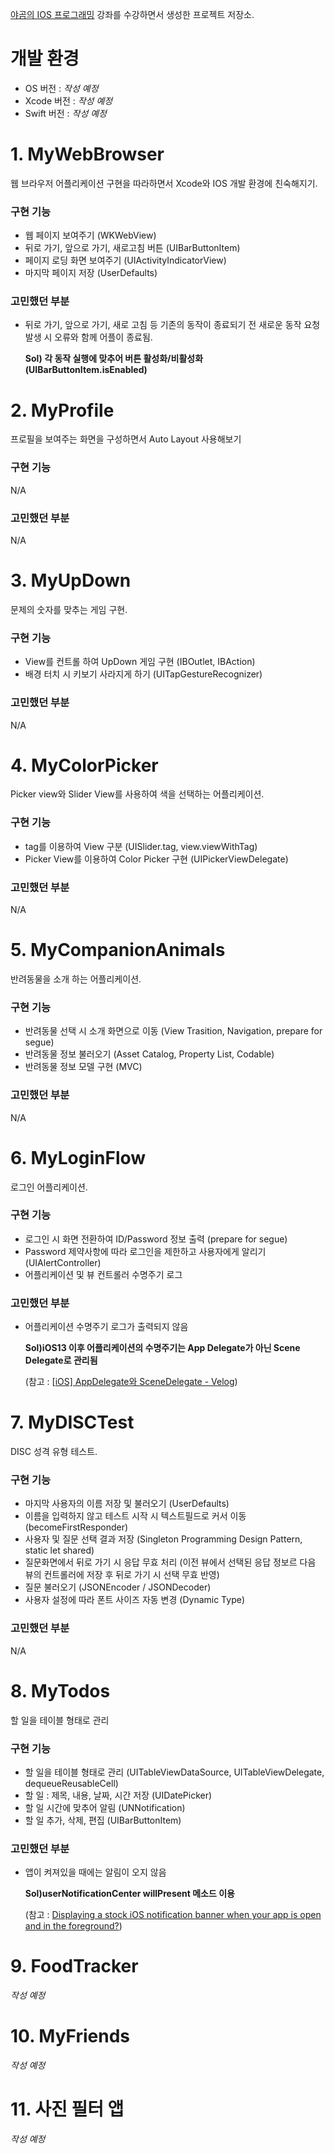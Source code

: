 [야곰의 IOS 프로그래밍](https://www.inflearn.com/course/ios-프로그래밍#) 강좌를 수강하면서 생성한 프로젝트 저장소.



# 개발 환경

- OS 버전 : *작성 예정*
- Xcode 버전 : *작성 예정*
- Swift 버전 : *작성 예정*



# 1. MyWebBrowser

웹 브라우저 어플리케이션 구현을 따라하면서 Xcode와 IOS 개발 환경에 친숙해지기.

### 구현 기능

- 웹 페이지 보여주기 (WKWebView)
- 뒤로 가기, 앞으로 가기, 새로고침 버튼 (UIBarButtonItem)
- 페이지 로딩 화면 보여주기 (UIActivityIndicatorView)
- 마지막 페이지 저장 (UserDefaults)

### 고민했던 부분

- 뒤로 가기, 앞으로 가기, 새로 고침 등 기존의 동작이 종료되기 전 새로운 동작 요청 발생 시 오류와 함께 어플이 종료됨.

  **Sol) 각 동작 실행에 맞추어 버튼 활성화/비활성화 (UIBarButtonItem.isEnabled)**



# 2. MyProfile

프로필을 보여주는 화면을 구성하면서 Auto Layout 사용해보기

### 구현 기능

N/A

### 고민했던 부분

N/A



# 3. MyUpDown

문제의 숫자를 맞추는 게임 구현.

### 구현 기능

- View를 컨트롤 하여 UpDown 게임 구현 (IBOutlet, IBAction)
- 배경 터치 시 키보기 사라지게 하기 (UITapGestureRecognizer)

### 고민했던 부분

N/A



# 4. MyColorPicker

Picker view와 Slider View를 사용하여 색을 선택하는 어플리케이션.

### 구현 기능

- tag를 이용하여 View 구분 (UISlider.tag, view.viewWithTag)
- Picker View를 이용하여 Color Picker 구현 (UIPickerViewDelegate)

### 고민했던 부분

N/A



# 5. MyCompanionAnimals

반려동물을 소개 하는 어플리케이션.

### 구현 기능

- 반려동물 선택 시 소개 화면으로 이동 (View Trasition, Navigation, prepare for segue)
- 반려동물 정보 불러오기 (Asset Catalog, Property List, Codable)
- 반려동물 정보 모델 구현 (MVC)

### 고민했던 부분

N/A



# 6. MyLoginFlow

로그인 어플리케이션.

### 구현 기능

- 로그인 시 화면 전환하여 ID/Password 정보 출력 (prepare for segue)
- Password 제약사항에 따라 로그인을 제한하고 사용자에게 알리기 (UIAlertController)
- 어플리케이션 및 뷰 컨트롤러 수명주기 로그

### 고민했던 부분

- 어플리케이션 수명주기 로그가 출력되지 않음

  **Sol)iOS13 이후 어플리케이션의 수명주기는 App Delegate가 아닌 Scene Delegate로 관리됨**

  (참고 : [[iOS\] AppDelegate와 SceneDelegate - Velog](https://velog.io/@dev-lena/iOS-AppDelegate와-SceneDelegate))

  

# 7. MyDISCTest

DISC 성격 유형 테스트.

### 구현 기능

- 마지막 사용자의 이름 저장 및 불러오기 (UserDefaults)
- 이름을 입력하지 않고 테스트 시작 시 텍스트필드로 커서 이동 (becomeFirstResponder)
- 사용자 및 질문 선택 결과 저장 (Singleton Programming Design Pattern, static let shared)
- 질문화면에서 뒤로 가기 시 응답 무효 처리 (이전 뷰에서 선택된 응답 정보르 다음 뷰의 컨트롤러에 저장 후 뒤로 가기 시 선택 무효 반영)
- 질문 불러오기 (JSONEncoder / JSONDecoder)
- 사용자 설정에 따라 폰트 사이즈 자동 변경 (Dynamic Type)

### 고민했던 부분

N/A



# 8. MyTodos

할 일을 테이블 형태로 관리

### 구현 기능

- 할 일을 테이블 형태로 관리 (UITableViewDataSource, UITableViewDelegate, dequeueReusableCell)
- 할 일 : 제목, 내용, 날짜, 시간 저장 (UIDatePicker)
- 할 일 시간에 맞추어 알림 (UNNotification)
- 할 일 추가, 삭제, 편집 (UIBarButtonItem)

### 고민했던 부분

- 앱이 켜져있을 때에는 알림이 오지 않음

  **Sol)userNotificationCenter willPresent 메소드 이용**
  
  (참고 : [Displaying a stock iOS notification banner when your app is open and in the foreground?](https://stackoverflow.com/questions/30852870/displaying-a-stock-ios-notification-banner-when-your-app-is-open-and-in-the-fore))



# 9. FoodTracker

*작성 예정*



# 10. MyFriends

*작성 예정*



# 11. 사진 필터 앱

*작성 예정*
